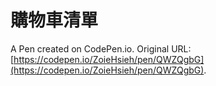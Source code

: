 # 購物車清單

A Pen created on CodePen.io. Original URL: [https://codepen.io/ZoieHsieh/pen/QWZQgbG](https://codepen.io/ZoieHsieh/pen/QWZQgbG).


